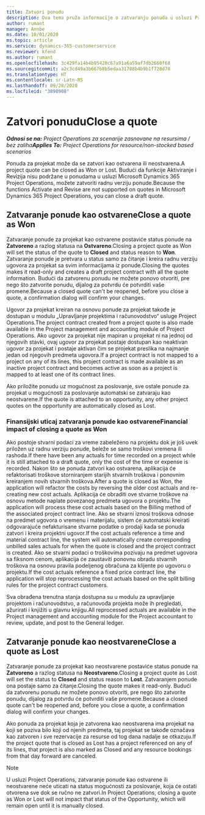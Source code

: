 ```yaml
---
title: Zatvori ponudu
description: Ova tema pruža informacije o zatvaranju ponuda u usluzi Project Operations.
author: rumant
manager: Annbe
ms.date: 10/01/2020
ms.topic: article
ms.service: dynamics-365-customerservice
ms.reviewer: kfend
ms.author: rumant
ms.openlocfilehash: 3c429fa14b4b95420c67a91a6a59af7db2660f68
ms.sourcegitcommit: a2c3cd49a3b667b8b5edaa31788b4b9b1f728d78
ms.translationtype: HT
ms.contentlocale: sr-Latn-RS
ms.lasthandoff: 09/28/2020
ms.locfileid: "3898908"
---
```

# <a name="close-a-quote"></a><span data-ttu-id="490f7-103">Zatvori ponudu</span><span class="sxs-lookup"><span data-stu-id="490f7-103">Close a quote</span></span>

<span data-ttu-id="490f7-104">_**Odnosi se na:** Project Operations za scenarije zasnovane na resursima / bez zaliha_</span><span class="sxs-lookup"><span data-stu-id="490f7-104">_**Applies To:** Project Operations for resource/non-stocked based scenarios_</span></span>

<span data-ttu-id="490f7-105">Ponuda za projekat može da se zatvori kao ostvarena ili neostvarena.</span><span class="sxs-lookup"><span data-stu-id="490f7-105">A project quote can be closed as Won or Lost.</span></span> <span data-ttu-id="490f7-106">Budući da funkcije Aktiviranje i Revizija nisu podržane u ponudama u usluzi Microsoft Dynamics 365 Project Operations, možete zatvoriti radnu verziju ponude.</span><span class="sxs-lookup"><span data-stu-id="490f7-106">Because the functions Activate and Revise are not supported on quotes in Microsoft Dynamics 365 Project Operations, you can close a draft quote.</span></span>

## <a name="close-a-quote-as-won"></a><span data-ttu-id="490f7-107">Zatvaranje ponude kao ostvarene</span><span class="sxs-lookup"><span data-stu-id="490f7-107">Close a quote as Won</span></span>

<span data-ttu-id="490f7-108">Zatvaranje ponude za projekat kao ostvarene postaviće status ponude na **Zatvoreno** a razlog statusa na **Ostvareno**.</span><span class="sxs-lookup"><span data-stu-id="490f7-108">Closing a project quote as Won will set the status of the quote to **Closed** and status reason to **Won**.</span></span> <span data-ttu-id="490f7-109">Zatvaranje ponude je pretvara u status samo za čitanje i kreira radnu verziju ugovora za projekat sa svim informacijama iz ponude.</span><span class="sxs-lookup"><span data-stu-id="490f7-109">Closing the quotes makes it read-only and creates a draft project contract with all the quote information.</span></span> <span data-ttu-id="490f7-110">Budući da zatvorenu ponudu ne možete ponovo otvoriti, pre nego što zatvorite ponudu, dijalog za potvrdu će potvrditi vaše promene.</span><span class="sxs-lookup"><span data-stu-id="490f7-110">Because a closed quote can't be reopened, before you close a quote, a confirmation dialog will confirm your changes.</span></span>

<span data-ttu-id="490f7-111">Ugovor za projekat kreiran na osnovu ponude za projekat takođe je dostupan u modulu „Upravljanje projektima i računovodstvo“ usluge Project Operations.</span><span class="sxs-lookup"><span data-stu-id="490f7-111">The project contract created from a project quote is also made available in the Project management and accounting module of Project Operations.</span></span> <span data-ttu-id="490f7-112">Ako ugovor za projekat nije mapiran u projekat ni na jednoj od njegovih stavki, ovaj ugovor za projekat postaje dostupan kao neaktivan ugovor za projekat i postaje aktivan čim se projekat preslika na najmanje jedan od njegovih predmeta ugovora.</span><span class="sxs-lookup"><span data-stu-id="490f7-112">If a project contract is not mapped to a project on any of its lines, this project contract is made available as an inactive project contract and becomes active as soon as a project is mapped to at least one of its contract lines.</span></span>

<span data-ttu-id="490f7-113">Ako priložite ponudu uz mogućnost za poslovanje, sve ostale ponude za projekat u mogućnosti za poslovanje automatski se zatvaraju kao neostvarene.</span><span class="sxs-lookup"><span data-stu-id="490f7-113">If the quote is attached to an opportunity, any other project quotes on the opportunity are automatically closed as Lost.</span></span>

### <a name="financial-impact-of-closing-a-quote-as-won"></a><span data-ttu-id="490f7-114">Finansijski uticaj zatvaranja ponude kao ostvarene</span><span class="sxs-lookup"><span data-stu-id="490f7-114">Financial impact of closing a quote as Won</span></span>

<span data-ttu-id="490f7-115">Ako postoje stvarni podaci za vreme zabeleženo na projektu dok je još uvek priložen uz radnu verziju ponude, beleže se samo troškovi vremena ili rashoda.</span><span class="sxs-lookup"><span data-stu-id="490f7-115">If there have been any actuals for time recorded on a project while it is still attached to a draft quote, only the cost of the time or expense is recorded.</span></span> <span data-ttu-id="490f7-116">Nakon što se ponuda zatvori kao ostvarena, aplikacija će refaktorisati troškove storniranjem starijih stvarnih troškova i ponovnim kreiranjem novih stvarnih troškova.</span><span class="sxs-lookup"><span data-stu-id="490f7-116">After a quote is closed as Won, the application will refactor the costs by reversing the older cost actuals and re-creating new cost actuals.</span></span> <span data-ttu-id="490f7-117">Aplikacija će obraditi ove stvarne troškove na osnovu metode naplate povezanog predmeta ugovora o projektu.</span><span class="sxs-lookup"><span data-stu-id="490f7-117">The application will process these cost actuals based on the Billing method of the associated project contract line.</span></span> <span data-ttu-id="490f7-118">Ako se stvarni iznosi troškova odnose na predmet ugovora o vremenu i materijalu, sistem će automatski kreirati odgovarajuće nefakturisane stvarne podatke o prodaji kada se ponuda zatvori i kreira projektni ugovor.</span><span class="sxs-lookup"><span data-stu-id="490f7-118">If the cost actuals reference a time and material contract line, the system will automatically create corresponding unbilled sales actuals for when the quote is closed and the project contract is created.</span></span> <span data-ttu-id="490f7-119">Ako se stvarni podaci o troškovima pozivaju na predmet ugovora sa fiksnom cenom, aplikacija će zaustaviti ponovnu obradu stvarnih troškova na osnovu pravila podeljenog obračuna za klijente po ugovoru o projektu.</span><span class="sxs-lookup"><span data-stu-id="490f7-119">If the cost actuals reference a fixed price contract line, the application will stop reprocessing the cost actuals based on the split billing rules for the project contract customers.</span></span>

<span data-ttu-id="490f7-120">Sva obrađena trenutna stanja dostupna su u modulu za upravljanje projektom i računovodstvo, a računovođa projekta može ih pregledati, ažurirati i knjižiti u glavnu knjigu.</span><span class="sxs-lookup"><span data-stu-id="490f7-120">All reprocessed actuals are available in the Project management and accounting module for the Project accountant to review, update, and post to the General ledger.</span></span> 

## <a name="close-a-quote-as-lost"></a><span data-ttu-id="490f7-121">Zatvaranje ponude kao neostvarene</span><span class="sxs-lookup"><span data-stu-id="490f7-121">Close a quote as Lost</span></span>

<span data-ttu-id="490f7-122">Zatvaranje ponude za projekat kao neostvarene postaviće status ponude na **Zatvoreno** a razlog statusa na **Neostvareno**.</span><span class="sxs-lookup"><span data-stu-id="490f7-122">Closing a project quote as Lost will set the status to **Closed** and status reason to **Lost**.</span></span> <span data-ttu-id="490f7-123">Zatvaranjem ponude ona postaje samo za čitanje.</span><span class="sxs-lookup"><span data-stu-id="490f7-123">Closing the quote makes it read-only.</span></span> <span data-ttu-id="490f7-124">Budući da zatvorenu ponudu ne možete ponovo otvoriti, pre nego što zatvorite ponudu, dijalog za potvrdu će potvrditi vaše promene.</span><span class="sxs-lookup"><span data-stu-id="490f7-124">Because a closed quote can't be reopened and, before you close a quote, a confirmation dialog will confirm your changes.</span></span>

<span data-ttu-id="490f7-125">Ako ponuda za projekat koja je zatvorena kao neostvarena ima projekat na koji se poziva bilo koji od njenih predmeta, taj projekat se takođe označava kao zatvoren i sve rezervacije za resurse od tog dana nadalje se otkazuju.</span><span class="sxs-lookup"><span data-stu-id="490f7-125">If the project quote that is closed as Lost has a project referenced on any of its lines, that project is also marked as Closed and any resource bookings from that day forward are canceled.</span></span>

> [!NOTE]
> <span data-ttu-id="490f7-126">U usluzi Project Operations, zatvaranje ponude kao ostvarene ili neostvarene neće uticati na status mogućnosti za poslovanje, koja će ostati otvorena sve dok se ručno ne zatvori.</span><span class="sxs-lookup"><span data-stu-id="490f7-126">In Project Operations, closing a quote as Won or Lost will not impact that status of the Opportunity, which will remain open until it is manually closed.</span></span>
